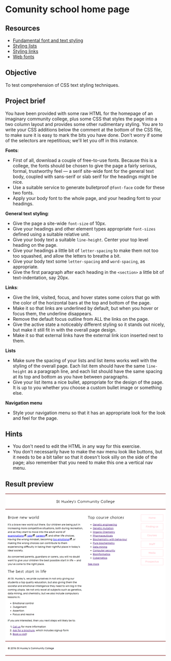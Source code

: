 # Comunity school home page

## Resources

* [Fundamental font and text styling](https://developer.mozilla.org/en-US/docs/Learn/CSS/Styling_text/Fundamentals)
* [Styling lists](https://developer.mozilla.org/en-US/docs/Learn/CSS/Styling_text/Styling_lists)
* [Styling links](https://developer.mozilla.org/en-US/docs/Learn/CSS/Styling_text/Styling_links)
* [Web fonts](https://developer.mozilla.org/en-US/docs/Learn/CSS/Styling_text/Web_fonts)

## Objective

To test comprehension of CSS text styling techniques.

## Project brief

You have been provided with some raw HTML for the homepage of an imaginary community college, plus some CSS that styles the page into a two column layout and provides some other rudimentary styling. You are to write your CSS additions below the comment at the bottom of the CSS file, to make sure it is easy to mark the bits you have done. Don't worry if some of the selectors are repetitious; we'll let you off in this instance.

<strong>Fonts</strong>:

* First of all, download a couple of free-to-use fonts. Because this is a college, the fonts should be chosen to give the page a fairly serious, formal, trustworthy feel — a serif site-wide font for the general text body, coupled with sans-serif or slab serif for the headings might be nice.
* Use a suitable service to generate bulletproof `@font-face` code for these two fonts.
* Apply your body font to the whole page, and your heading font to your headings.

<strong>General text styling</strong>:

* Give the page a site-wide `font-size` of 10px.
* Give your headings and other element types appropriate `font-sizes` defined using a suitable relative unit.
* Give your body text a suitable `line-height`.
Center your top level heading on the page.
* Give your headings a little bit of `letter-spacing` to make them not too too squashed, and allow the letters to breathe a bit.
* Give your body text some `letter-spacing` and `word-spacing`, as appropriate.
* Give the first paragraph after each heading in the `<section>` a little bit of text-indentation, say 20px.

<strong>Links</strong>:


* Give the link, visited, focus, and hover states some colors that go with the color of the horizontal bars at the top and bottom of the page.
* Make it so that links are underlined by default, but when you hover or focus them, the underline disappears.
* Remove the default focus outline from ALL the links on the page.
* Give the active state a noticeably different styling so it stands out nicely, but make it still fit in with the overall page design.
* Make it so that external links have the external link icon inserted next to them.

<strong>Lists</strong>


* Make sure the spacing of your lists and list items works well with the styling of the overall page. Each list item should have the same `line-height` as a paragraph line, and each list should have the same spacing at its top and bottom as you have between paragraphs.
* Give your list items a nice bullet, appropriate for the design of the page. It is up to you whether you choose a custom bullet image or something else.

<strong>Navigation menu</strong>


* Style your navigation menu so that it has an appropriate look for the look and feel for the page.

## Hints

* You don't need to edit the HTML in any way for this exercise.
* You don't necessarily have to make the nav menu look like buttons, but it needs to be a bit taller so that it doesn't look silly on the side of the page; also remember that you need to make this one a vertical nav menu.

## Result preview

<p align="center">
	<img src="img/community_college.png" alt="">
</p>

